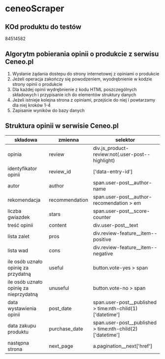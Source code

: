 # ceneoScraper

## KOd produktu do testów
84514582

## Algorytm pobierania opinii o produkcie z serwisu Ceneo.pl

1. Wysłanie żądania dostepu do strony internetowej z opiniami o produkcie
2. Jeżeli operacja zakończy się powodzeniem, wyodrębnienie w kodzie strony opinii o produkcie
3. Dla każdej opinii wydrębnienie z kodu HTML poszczególnych składowych i przypisanie ich do elementów struktury danych
4. Jeżeli istnieje kolejna strona z opiniami, przejście do niej i powtarzamy dla niej kroków 1-4
5. Zapisanie wyników do bazy danych

## Struktura opinii w serwisie Ceneo.pl
|składowa|zmienna|selektor|
|--------|-------|--------|
|opinia|review|div.js_product-review:not(.user-post--highlight)|
|identyfikator opinii|review_id|['data-entry-id']|
|autor|author|span.user-post__author-name|
|rekomendacja|recommendation|span.user-post__author-recomendation > em|
|liczba gwiazdek|stars|span.user-post__score-counter|
|treść opinii|content|div.user-post__text|
|lista zalet|pros|div.review-feature__item--positive|
|lista wad|cons|div.review-feature__item--negative|
|ile osób uznało opinię za przydatną|useful|button.vote-yes  > span|
|ile osób uznało opinię za nieprzydatną|unuseful|button.vote-no  > span|
|data wystawienia opinii|post_date|span.user-post__published > time:nth-child(1)['datetime']|
|data zakupu produktu|purchase_date|span.user-post__published > time:nth-child(2)['datetime']|
|następna strona|next_page|a.pagination__next['href']|


